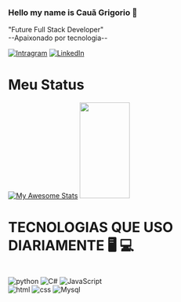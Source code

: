 ### Hello my name is Cauã Grigorio 👋
  "Future Full Stack Developer"<br>
 --Apaixonado por tecnologia--

[![Intragram](https://img.shields.io/badge/Instagram-E4405F?style=for-the-badge&logo=instagram&logoColor=white)](https://www.instagram.com/nauakii?igsh=eW81MTM3N3BiZDYx&utm_source=qr)
[![LinkedIn](https://img.shields.io/badge/LinkedIn-0077B5?style=for-the-badge&logo=linkedin&logoColor=white
)](https://www.linkedin.com/in/cau%C3%A3-grigorio-a21a50299?utm_source=share&utm_campaign=share_via&utm_content=profile&utm_medium=ios_app)

<h1>Meu Status</h1>

[![My Awesome Stats](https://awesome-github-stats.azurewebsites.net/user-stats/cauagrigoriodev?cardType=github&theme=github-dark&preferLogin=false&Background=000000&Text=FFFFFFCC&Title=008FFFE1&Border=0A10FF&Ring=0A10FF)](https://git.io/awesome-stats-card)
 <img width="45%" height="195px" src="https://github-readme-stats.vercel.app/api/top-langs/?username=eduardodevsousa21&layout=compact&hide_border=false&border_color=0A10FF&title_color=008FFFE1&text_color=FAFAFA&bg_color=000000" />


<h1>TECNOLOGIAS QUE USO DIARIAMENTE 🖥️ 💻 </h1>
<div style="display: inline-block;"><br>
    <img alt="python" src="https://img.shields.io/badge/Python-3776AB?style=for-the-badge&logo=python&logoColor=white" >
    <img alt="C#" src="https://img.shields.io/badge/C%23-239120?style=for-the-badge&logo=c-sharp&logoColor=white" >
    <img alt="JavaScript" src="https://img.shields.io/badge/JavaScript-F7DF1E?style=for-the-badge&logo=javascript&logoColor=black" ><br>
    <img alt="html" src="https://img.shields.io/badge/HTML5-E34F26?style=for-the-badge&logo=html5&logoColor=white" >
    <img alt="css" src="https://img.shields.io/badge/CSS3-1572B6?style=for-the-badge&logo=css3&logoColor=white" >
    <img alt="Mysql" src="https://img.shields.io/badge/MySQL-00000F?style=for-the-badge&logo=mysql&logoColor=white" >
   

   
</div>
